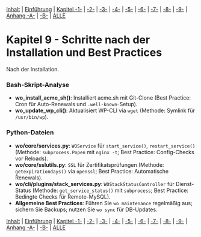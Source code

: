 [Inhalt](../install-handbook.md) | [Einführung](install-handbook-introduction.md) | [Kapitel -1-](install-handbook-chapter1.md) | [-2-](install-handbook-chapter2.md) | [-3-](install-handbook-chapter3.md) | [-4-](install-handbook-chapter4.md) | [-5-](install-handbook-chapter5.md) | [-6-](install-handbook-chapter6.md) | [-7-](install-handbook-chapter7.md) | [-8-](install-handbook-chapter8.md) | [-9-](install-handbook-chapter9.md) | [Anhang -A-](install-handbook-appendixa.md) | [-B-](install-handbook-appendixb.md) | [ALLE](install-handbook-all.md)

# Kapitel 9 - Schritte nach der Installation und Best Practices

Nach der Installation.

### Bash-Skript-Analyse
- **wo_install_acme_sh()**: Installiert acme.sh mit Git-Clone (Best Practice: Cron für Auto-Renewals und `.well-known`-Setup).
- **wo_update_wp_cli()**: Aktualisiert WP-CLI via `wget` (Methode: Symlink für `/usr/bin/wp`).

### Python-Dateien
- **wo/core/services.py**: `WOService` für `start_service()`, `restart_service()` (Methode: `subprocess.Popen` mit `nginx -t`; Best Practice: Config-Checks vor Reloads).
- **wo/core/sslutils.py**: `SSL` für Zertifikatsprüfungen (Methode: `getexpirationdays()` via `openssl`; Best Practice: Automatische Renewals).
- **wo/cli/plugins/stack_services.py**: `WOStackStatusController` für Dienst-Status (Methode: `get_service_status()` mit `subprocess`; Best Practice: Bedingte Checks für Remote-MySQL).
- **Allgemeine Best Practices**: Führen Sie `wo maintenance` regelmäßig aus; sichern Sie Backups; nutzen Sie `wo sync` für DB-Updates.

[Inhalt](../install-handbook.md) | [Einführung](install-handbook-introduction.md) | [Kapitel -1-](install-handbook-chapter1.md) | [-2-](install-handbook-chapter2.md) | [-3-](install-handbook-chapter3.md) | [-4-](install-handbook-chapter4.md) | [-5-](install-handbook-chapter5.md) | [-6-](install-handbook-chapter6.md) | [-7-](install-handbook-chapter7.md) | [-8-](install-handbook-chapter8.md) | [-9-](install-handbook-chapter9.md) | [Anhang -A-](install-handbook-appendixa.md) | [-B-](install-handbook-appendixb.md) | [ALLE](install-handbook-all.md)
